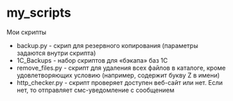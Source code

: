 # my_scripts
Мои скрипты



- backup.py - скрип для резервного копирования (параметры задаются внутри скрипта)
- 1C_Backups - набор скриптов для «бэкапа» баз 1С
- remove_files.py - скрипт для удаления всех файлов в каталоге, кроме удовлетворяющих условию (например, содержит букву Z в имени)
- http_checker.py - скрипт проверяет доступен веб-сайт или нет. Если нет, то отправляет смс-уведомление с сообщением

